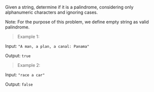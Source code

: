 Given a string, determine if it is a palindrome, considering only alphanumeric characters and ignoring cases.

Note: For the purpose of this problem, we define empty string as valid palindrome.

>Example 1:

Input: `"A man, a plan, a canal: Panama"`

Output: `true`

>Example 2:

Input: `"race a car"`

Output: `false`
